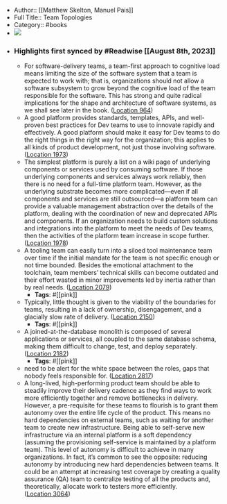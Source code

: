 - Author:: [[Matthew Skelton, Manuel Pais]]
- Full Title:: Team Topologies
- Category:: #books
- ![](https://images-na.ssl-images-amazon.com/images/I/515ymmKuFqL._SL200_.jpg)
- ### Highlights first synced by #Readwise [[August 8th, 2023]]
    - For software-delivery teams, a team-first approach to cognitive load means limiting the size of the software system that a team is expected to work with; that is, organizations should not allow a software subsystem to grow beyond the cognitive load of the team responsible for the software. This has strong and quite radical implications for the shape and architecture of software systems, as we shall see later in the book. ([Location 964](https://readwise.io/to_kindle?action=open&asin=B07NSF94PC&location=964))
    - A good platform provides standards, templates, APIs, and well-proven best practices for Dev teams to use to innovate rapidly and effectively. A good platform should make it easy for Dev teams to do the right things in the right way for the organization; this applies to all kinds of product development, not just those involving software. ([Location 1973](https://readwise.io/to_kindle?action=open&asin=B07NSF94PC&location=1973))
    - The simplest platform is purely a list on a wiki page of underlying components or services used by consuming software. If those underlying components and services always work reliably, then there is no need for a full-time platform team. However, as the underlying substrate becomes more complicated—even if all components and services are still outsourced—a platform team can provide a valuable management abstraction over the details of the platform, dealing with the coordination of new and deprecated APIs and components. If an organization needs to build custom solutions and integrations into the platform to meet the needs of Dev teams, then the activities of the platform team increase in scope further. ([Location 1978](https://readwise.io/to_kindle?action=open&asin=B07NSF94PC&location=1978))
    - A tooling team can easily turn into a siloed tool maintenance team over time if the initial mandate for the team is not specific enough or not time bounded. Besides the emotional attachment to the toolchain, team members’ technical skills can become outdated and their effort wasted in minor improvements led by inertia rather than by real needs. ([Location 2079](https://readwise.io/to_kindle?action=open&asin=B07NSF94PC&location=2079))
        - **Tags**: #[[pink]]
    - Typically, little thought is given to the viability of the boundaries for teams, resulting in a lack of ownership, disengagement, and a glacially slow rate of delivery. ([Location 2150](https://readwise.io/to_kindle?action=open&asin=B07NSF94PC&location=2150))
        - **Tags**: #[[pink]]
    - A joined-at-the-database monolith is composed of several applications or services, all coupled to the same database schema, making them difficult to change, test, and deploy separately. ([Location 2182](https://readwise.io/to_kindle?action=open&asin=B07NSF94PC&location=2182))
        - **Tags**: #[[pink]]
    - need to be alert for the white space between the roles, gaps that nobody feels responsible for. ([Location 2817](https://readwise.io/to_kindle?action=open&asin=B07NSF94PC&location=2817))
    - A long-lived, high-performing product team should be able to steadily improve their delivery cadence as they find ways to work more efficiently together and remove bottlenecks in delivery. However, a pre-requisite for these teams to flourish is to grant them autonomy over the entire life cycle of the product. This means no hard dependencies on external teams, such as waiting for another team to create new infrastructure. Being able to self-serve new infrastructure via an internal platform is a soft dependency (assuming the provisioning self-service is maintained by a platform team). This level of autonomy is difficult to achieve in many organizations. In fact, it’s common to see the opposite: reducing autonomy by introducing new hard dependencies between teams. It could be an attempt at increasing test coverage by creating a quality assurance (QA) team to centralize testing of all the products and, theoretically, allocate work to testers more efficiently. ([Location 3064](https://readwise.io/to_kindle?action=open&asin=B07NSF94PC&location=3064))
